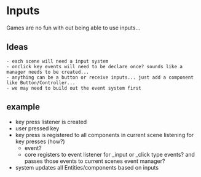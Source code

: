 # Inputs

Games are no fun with out being able to use inputs...

## Ideas

    - each scene will need a input system
    - onclick key events will need to be declare once? sounds like a manager needs to be created...
    - anything can be a button or receive inputs... just add a component like Button/Controller...
    - we may need to build out the event system first

## example

- key press listener is created
- user pressed key
- key press is registered to all components in current scene listening for key presses (how?)
    - event? 
    - core registers to event listener for _input or _click type events? and passes those events to current scenes event manager?
- system updates all Entities/components based on inputs 
